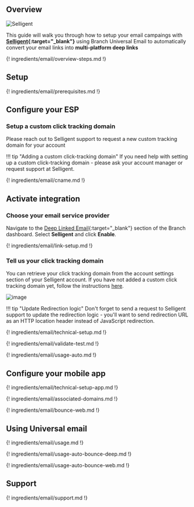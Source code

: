## Overview

![Selligent](/img/pages/email/selligent/selligent.png)

This guide will walk you through how to setup your email campaings with **[Selligent](https://www.selligent.com/){:target="\_blank"}** using Branch Universal Email to automatically convert your email links into **multi-platform deep links**

{! ingredients/email/overview-steps.md !}

## Setup

{! ingredients/email/prerequisites.md !}

## Configure your ESP

### Setup a custom click tracking domain

Please reach out to Selligent support to request a new custom tracking domain for your account

!!! tip "Adding a custom click-tracking domain"
    If you need help with setting up a custom click-tracking domain - please ask your account manager or request support at Selligent.

{! ingredients/email/cname.md !}

## Activate integration

### Choose your email service provider

Navigate to the [Deep Linked Email](https://dashboard.branch.io/email){:target="\_blank"} section of the Branch dashboard. Select **Selligent** and click **Enable**.

{! ingredients/email/link-setup.md !}

### Tell us your click tracking domain

You can retrieve your click tracking domain from the account settings section of your Selligent account. If you have not added a custom click tracking domain yet, follow the instructions [here](#setup-a-custom-click-tracking-domain). 

![image](/img/pages/email/selligent/setup-config.png)

!!! tip "Update Redirection logic"
    Don't forget to send a request to Selligent support to update the redirection logic - you'll want to send redirection URL as an HTTP location header instead of JavaScript redirection.

{! ingredients/email/technical-setup.md !}
	
{! ingredients/email/validate-test.md !}

{! ingredients/email/usage-auto.md !}

## Configure your mobile app

{! ingredients/email/technical-setup-app.md !}

{! ingredients/email/associated-domains.md !}

{! ingredients/email/bounce-web.md !}

## Using Universal email

{! ingredients/email/usage.md !}

{! ingredients/email/usage-auto-bounce-deep.md !}

{! ingredients/email/usage-auto-bounce-web.md !}

## Support

{! ingredients/email/support.md !}
